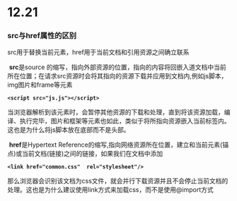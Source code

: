 # 12.21

### src与href属性的区别

src用于替换当前元素，href用于当前文档和引用资源之间确立联系



​	**src**是source 的缩写，指向外部资源的位置，指向的内容将回嵌入道文档中当前所在位置；在请求src资源时会将其指向的资源下载并应用到文档内,例如js脚本，img图片和frame等元素

**`<script src="js.js"></script>`**

当浏览器解析到该元素时，会暂停其他资源的下载和处理，直到将该资源加载，编译、执行完毕，图片和框架等元素也如此，类似于将所指向资源嵌入当前标签内。这也是为什么将js脚本放在底部而不是头部。



​	**href**是Hypertext Reference的缩写,指向网络资源所在位置，建立和当前元素(锚点)或当前文档(链接)之间的链接，如果我们在文档中添加

**`<link href="common.css"  rel="stylesheet"/>`**

那么浏览器会识别该文档为css文件，就会并行下载资源并且不会停止当前文档的处理。这也是为什么建议使用link方式来加载css，而不是使用@import方式



